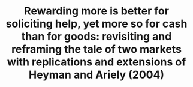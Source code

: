 ---
title: "Rewarding more is better for soliciting help, yet more so for cash than for goods: revisiting and reframing the tale of two markets with replications and extensions of Heyman and Ariely (2004)"
collection: publications
permalink: /publication/imada_etal_2022_collabra.pdf
paperurl: '/files/Imada et al. (2022) Collabra.pdf'
link: 'https://doi.org/10.1525/COLLABRA.32572'
citation: '<u><span>&#8224;</span>Imada, H.</u>, <span>&#8224;</span>Fei Chan, W., <span>&#8224;</span>Ki Ng, Y., <span>&#8224;</span>Hing Man, L., <span>&#8224;</span>Sze Wong, M., Ley Cheng, B., *Feldman, G., Kong, H., & Kong SAR, H. (2022). Rewarding more is better for soliciting help, yet more so for cash than for goods: revisiting and reframing the tale of two markets with replications and extensions of Heyman and Ariely (2004). <em>Collabra: Psychology</em>, 8(1), 2022. https://doi.org/10.1525/COLLABRA.32572 [<span>&#8224;</span> joint first authorship]'
---